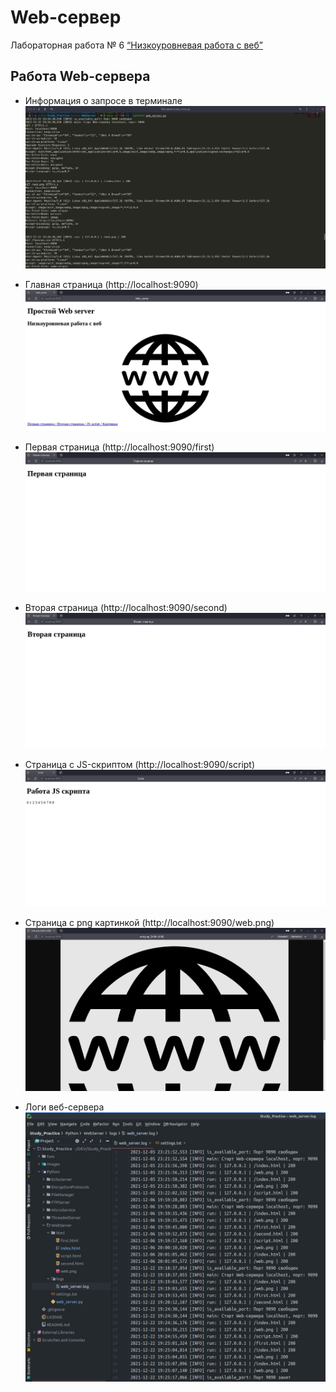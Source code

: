 # Web-сервер
Лабораторная работа № 6
[“Низкоуровневая работа с веб”](https://github.com/fa-python-network/6_Web_server)

## Работа Web-сервера

- Информация о запросе в терминале
![img](https://github.com/bitcoineazy/Study_Practice/blob/main/images/web_server_terminal.jpg)

- Главная страница (http://localhost:9090)
![img](https://github.com/bitcoineazy/Study_Practice/blob/main/images/web_server_1.jpg) 

- Первая страница (http://localhost:9090/first)
![img](https://github.com/bitcoineazy/Study_Practice/blob/main/images/web_server_first.jpg) 

- Вторая страница (http://localhost:9090/second)
![img](https://github.com/bitcoineazy/Study_Practice/blob/main/images/web_server_second.jpg) 

- Страница с JS-скриптом (http://localhost:9090/script)
![img](https://github.com/bitcoineazy/Study_Practice/blob/main/images/web_server_script.jpg) 

- Страница с png картинкой (http://localhost:9090/web.png)
![img](https://github.com/bitcoineazy/Study_Practice/blob/main/images/web_server_image.jpg) 

- Логи веб-сервера
![img](https://github.com/bitcoineazy/Study_Practice/blob/main/images/web_server_logs.jpg) 




